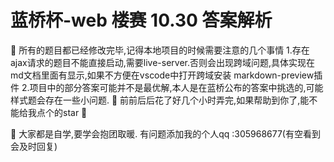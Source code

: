 # 蓝桥杯-web 楼赛 10.30 答案解析
  🥇 所有的题目都已经修改完毕,记得本地项目的时候需要注意的几个事情
  1.存在ajax请求的题目不能直接启动,需要live-server.否则会出现跨域问题,具体实现在md文档里面有显示,如果不方便在vscode中打开跨域安装 markdown-preview插件
  2.项目中的部分答案可能并不是最优解,本人是在蓝桥公布的答案中挑选的,可能样式题会存在一些小问题.
  🥈 前前后后花了好几个小时弄完,如果帮助到你了,能不能给我点个的star 🤏 

  🥉 大家都是自学,要学会抱团取暖. 有问题添加我的个人qq :305968677(有空看到会及时回复)
